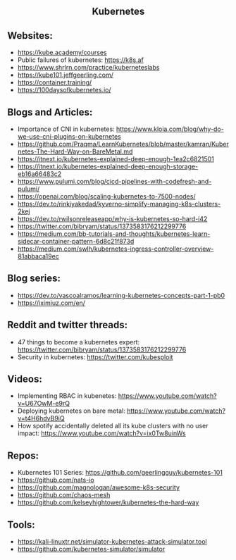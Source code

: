 <h2 align="center">Kubernetes</h2>

## Websites:

- https://kube.academy/courses
- Public failures of kubernetes: https://k8s.af
- https://www.shrlrn.com/practice/kuberneteslabs
- https://kube101.jeffgeerling.com/
- https://container.training/
- https://100daysofkubernetes.io/

## Blogs and Articles:

- Importance of CNI in kubernetes: https://www.kloia.com/blog/why-do-we-use-cni-plugins-on-kubernetes
- https://github.com/Praqma/LearnKubernetes/blob/master/kamran/Kubernetes-The-Hard-Way-on-BareMetal.md
- https://itnext.io/kubernetes-explained-deep-enough-1ea2c6821501
- https://itnext.io/kubernetes-explained-deep-enough-storage-eb16a66483c2
- https://www.pulumi.com/blog/cicd-pipelines-with-codefresh-and-pulumi/
- https://openai.com/blog/scaling-kubernetes-to-7500-nodes/
- https://dev.to/rinkiyakedad/kyverno-simplify-managing-k8s-clusters-2kej
- https://dev.to/rwilsonreleaseapp/why-is-kubernetes-so-hard-i42
- https://twitter.com/bibryam/status/1373583176212299776
- https://medium.com/bb-tutorials-and-thoughts/kubernetes-learn-sidecar-container-pattern-6d8c21f873d
- https://medium.com/swlh/kubernetes-ingress-controller-overview-81abbaca19ec

## Blog series:

- https://dev.to/vascoalramos/learning-kubernetes-concepts-part-1-pb0
- https://iximiuz.com/en/

## Reddit and twitter threads:

- 47 things to become a kubernetes expert: https://twitter.com/bibryam/status/1373583176212299776
- Security in kubernetes: https://twitter.com/kubesploit

## Videos:

- Implementing RBAC in kubenetes: https://www.youtube.com/watch?v=U67OwM-e9rQ
- Deploying kubernetes on bare metal: https://www.youtube.com/watch?v=t4H6hdvB9iQ
- How spotify accidentally deleted all its kube clusters with no user impact: https://www.youtube.com/watch?v=ix0Tw8uinWs

## Repos:

- Kubernetes 101 Series: https://github.com/geerlingguy/kubernetes-101
- https://github.com/nats-io
- https://github.com/magnologan/awesome-k8s-security
- https://github.com/chaos-mesh
- https://github.com/kelseyhightower/kubernetes-the-hard-way

## Tools:

- https://kali-linuxtr.net/simulator-kubernetes-attack-simulator.tool
- https://github.com/kubernetes-simulator/simulator

